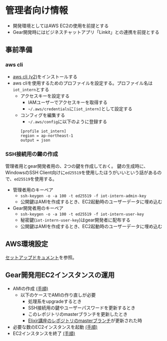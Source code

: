 # 管理者向け情報

- 開発環境としてはAWS EC2の使用を前提とする
- Gear開発時にはビジネスチャットアプリ「Linkit」との連携を前提とする

## 事前準備

### aws cli

- [aws cli (v2)](https://docs.aws.amazon.com/ja_jp/cli/latest/userguide/install-cliv2.html)をインストールする
- aws cliを使用するためのプロファイルを設定する。プロファイル名は`iot_intern`とする
  - アクセスキーを設定する
    - IAMユーザーでアクセスキーを取得する
    - `~/.aws/credentials`に`[iot_intern]`として設定する
  - コンフィグを編集する
    - `~/.aws/config`に以下のように登録する
    ```
    [profile iot_intern]
    region = ap-northeast-1
    output = json
    ```

### SSH接続用の鍵の作成

管理者用とgear開発者用の、2つの鍵を作成しておく。
鍵の生成時に、WindowsのSSH Client向けに`ed25519`を使用したほうがいいという話があるので、`ed25519`を使用する。

- 管理者用のキーペア
  - `ssh-keygen -o -a 100 -t ed25519 -f iot-intern-admin-key`
  - 公開鍵はAMIを作成するとき、EC2起動時のユーザーデータに埋め込む
- Gear開発者用のキーペア
  - `ssh-keygen -o -a 100 -t ed25519 -f iot-intern-user-key`
  - 秘密鍵(`iot-intern-user-key`)はgear開発者に配布する
  - 公開鍵はAMIを作成するとき、EC2起動時のユーザーデータに埋め込む

## AWS環境設定

[セットアップドキュメント](./setup/aws.md)を参照。

## Gear開発用EC2インスタンスの運用

- AMIの作成 [(手順)](./operation/create_ami.md)
  - 以下のケースでAMIの作り直しが必要
    - 処理系をupgradeするとき
    - SSH接続用の鍵やユーザーパスワードを更新するとき
    - このレポジトリのmasterブランチを更新したとき
    - [Elixir講座のレポジトリのmasterブランチ](https://github.com/Fumipo-Theta/elixir-training)が更新された時
- 必要な数のEC2インスタンスを起動 [(手順)](./operation/launch_instances_for_intern.md)
- EC2インスタンスを終了 [(手順)](./operation/terminate_instances_for_intern.md)
